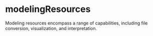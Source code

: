 # modelingResources
Modeling resources encompass a range of capabilities, including file conversion, visualization, and interpretation.
